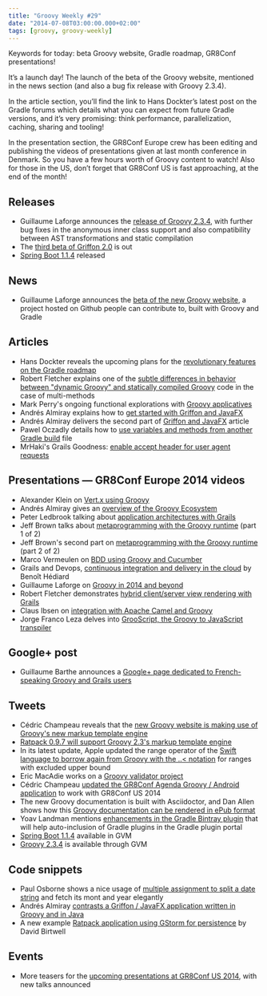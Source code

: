```yaml
---
title: "Groovy Weekly #29"
date: "2014-07-08T03:00:00.000+02:00"
tags: [groovy, groovy-weekly]
---
```


Keywords for today: beta Groovy website, Gradle roadmap, GR8Conf presentations!

It’s a launch day! The launch of the beta of the Groovy website, mentioned in the news section (and also a bug fix release with Groovy 2.3.4).

In the article section, you’ll find the link to Hans Dockter’s latest post on the Gradle forums which details what you can expect from future Gradle versions, and it’s very promising: think performance, parallelization, caching, sharing and tooling!

In the presentation section, the GR8Conf Europe crew has been editing and publishing the videos of presentations given at last month conference in Denmark. So you have a few hours worth of Groovy content to watch! Also for those in the US, don’t forget that GR8Conf US is fast approaching, at the end of the month!

## Releases

*   Guillaume Laforge announces the [release of Groovy 2.3.4](http://glaforge.appspot.com/article/groovy-2-3-4-is-out), with further bug fixes in the anonymous inner class support and also compatibility between AST transformations and static compilation
*   The [third beta of Griffon 2.0](http://docs.codehaus.org/display/GRIFFON/2014/07/03/Griffon+2.0.0.BETA3+Released) is out
*   [Spring Boot 1.1.4](https://spring.io/blog/2014/07/08/spring-boot-1-1-4-released) released

## News

*   Guillaume Laforge announces the [beta of the new Groovy website](http://glaforge.appspot.com/article/a-new-groovy-website-in-beta), a project hosted on Github people can contribute to, built with Groovy and Gradle

## Articles

*   Hans Dockter reveals the upcoming plans for the [revolutionary features on the Gradle roadmap](http://forums.gradle.org/gradle/topics/revolutionary_new_gradle_features_on_the_2014_roadmap)
*   Robert Fletcher explains one of the [subtle differences in behavior between "dynamic Groovy" and statically compiled Groovy](http://blog.freeside.co/post/91127019156/compilestatic-and-polymorphic-method-dispatch) code in the case of multi-methods
*   Mark Perry's ongoing functional explorations with [Groovy applicatives](http://mperry.github.io/2014/07/02/groovy-applicatives.html)
*   Andrés Almiray explains how to [get started with Griffon and JavaFX](http://www.jroller.com/aalmiray/entry/getting_started_with_griffon_and)
*   Andrés Almiray delivers the second part of [Griffon and JavaFX](http://www.jroller.com/aalmiray/entry/getting_started_with_griffon_and1) article
*   Pawel Oczadly details how to [use variables and methods from another Gradle build](http://paweloczadly.github.io/dev/2014/07/03/gradle-how-to-use-variables-and-methods-from-another-gradle-file/) file
*   MrHaki's Grails Goodness: [enable accept header for user agent requests](http://mrhaki.blogspot.fr/2014/07/grails-goodness-enable-accept-header.html)

## Presentations — GR8Conf Europe 2014 videos

*   Alexander Klein on [Vert.x using Groovy](https://twitter.com/gr8conf/status/486086506608459780)
*   Andrés Almiray gives an [overview of the Groovy Ecosystem](https://twitter.com/gr8conf/status/485050696236929024)
*   Peter Ledbrook talking about [application architectures with Grails](https://twitter.com/gr8conf/status/485044283917885440)
*   Jeff Brown talks about [metaprogramming with the Groovy runtime](https://twitter.com/gr8conf/status/486085532137426944) (part 1 of 2)
*   Jeff Brown's second part on [metaprogramming with the Groovy runtime](https://twitter.com/gr8conf/status/486085531193708544) (part 2 of 2)
*   Marco Vermeulen on [BDD using Groovy and Cucumber](https://twitter.com/gr8conf/status/486425245717233664)
*   Grails and Devops, [continuous integration and delivery in the cloud](https://twitter.com/gr8conf/status/486424949058322432) by Benoît Hédiard
*   Guillaume Laforge on [Groovy in 2014 and beyond](https://twitter.com/gr8conf/status/485475403864104960)
*   Robert Fletcher demonstrates [hybrid client/server view rendering with Grails](https://twitter.com/gr8conf/status/485335393315717120)
*   Claus Ibsen on [integration with Apache Camel and Groovy](https://twitter.com/gr8conf/status/485166038510620672)
*   Jorge Franco Leza delves into [GrooScript, the Groovy to JavaScript transpiler](https://twitter.com/gr8conf/status/485160698205327360)

## Google+ post

*   Guillaume Barthe announces a [Google+ page dedicated to French-speaking Groovy and Grails users](https://plus.google.com/u/0/b/100737441520485064384/100737441520485064384/posts)
    
## Tweets

*   Cédric Champeau reveals that the [new Groovy website is making use of Groovy's new markup template engine](https://twitter.com/cedricchampeau/status/486583986979090432)
*   [Ratpack 0.9.7 will support Groovy 2.3's markup template engine](https://twitter.com/ratpackweb/status/484289839500513280)
*   In its latest update, Apple updated the range operator of the [Swift language to borrow again from Groovy with the ..< notation](https://twitter.com/practicalswift/status/486479638760140800) for ranges with excluded upper bound
*   Eric MacAdie works on a [Groovy validator project](http://www.macadie.net/2014/07/02/more-on-groovy-validation/)
*   Cédric Champeau [updated the GR8Conf Agenda Groovy / Android application](https://twitter.com/cedricchampeau/status/485360654266945536) to work with GR8Conf US 2014
*   The new Groovy documentation is built with Asciidoctor, and Dan Allen shows how this [Groovy documentation can be rendered in ePub format](https://twitter.com/mojavelinux/status/485197497594171392)
*   Yoav Landman mentions [enhancements in the Gradle Bintray plugin](https://twitter.com/_yoav_/status/485185270283657216) that will help auto-inclusion of Gradle plugins in the Gradle plugin portal
*   [Spring Boot 1.1.4](https://twitter.com/gvmtool/status/486585262580195328) available in GVM
*   [Groovy 2.3.4](https://twitter.com/gvmtool/status/486584287689719810) is available through GVM

## Code snippets

*   Paul Osborne shows a nice usage of [multiple assignment to split a date string](https://twitter.com/posbornet/status/484294950772023296) and fetch its mont and year elegantly
*   Andrés Almiray [contrasts a Griffon / JavaFX application written in Groovy and in Java](https://twitter.com/aalmiray/status/484778706339381248)
*   A new example [Ratpack application using GStorm for persistence](https://github.com/dbirtwell/trackmystuff_ratpack_with_db) by David Birtwell

## Events

*   More teasers for the [upcoming presentations at GR8Conf US 2014](https://storify.com/glaforge/more-gr8conf-us-teasers), with new talks announced